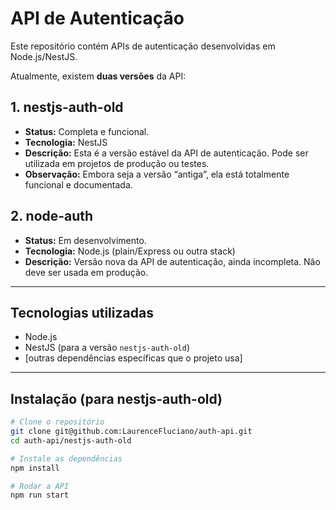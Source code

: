 # API de Autenticação

Este repositório contém APIs de autenticação desenvolvidas em Node.js/NestJS.  

Atualmente, existem **duas versões** da API:

## 1. nestjs-auth-old
- **Status:** Completa e funcional.
- **Tecnologia:** NestJS
- **Descrição:** Esta é a versão estável da API de autenticação. Pode ser utilizada em projetos de produção ou testes.  
- **Observação:** Embora seja a versão “antiga”, ela está totalmente funcional e documentada.

## 2. node-auth
- **Status:** Em desenvolvimento.
- **Tecnologia:** Node.js (plain/Express ou outra stack)
- **Descrição:** Versão nova da API de autenticação, ainda incompleta. Não deve ser usada em produção.  

---

## Tecnologias utilizadas
- Node.js
- NestJS (para a versão `nestjs-auth-old`)
- [outras dependências específicas que o projeto usa]

---

## Instalação (para nestjs-auth-old)
```bash
# Clone o repositório
git clone git@github.com:LaurenceFluciano/auth-api.git
cd auth-api/nestjs-auth-old

# Instale as dependências
npm install

# Rodar a API
npm run start
